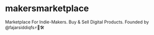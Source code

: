 # makersmarketplace
Marketplace For Indie-Makers. Buy &amp; Sell Digital Products. Founded by @fajarsiddiqfs⚡🚀🛠️
